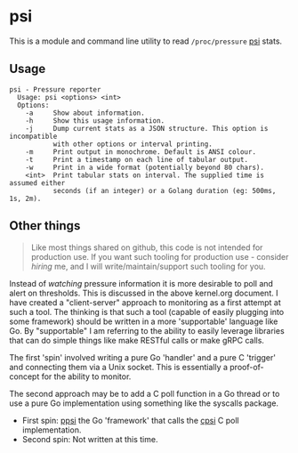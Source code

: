 # psi

This is a module and command line utility to read ``/proc/pressure`` [psi](https://www.kernel.org/doc/html/v5.4/accounting/psi.html) stats.

## Usage

```text
psi - Pressure reporter
  Usage: psi <options> <int>
  Options:
    -a     Show about information.
    -h     Show this usage information.
    -j     Dump current stats as a JSON structure. This option is incompatible
           with other options or interval printing.
    -m     Print output in monochrome. Default is ANSI colour.
    -t     Print a timestamp on each line of tabular output.
    -w     Print in a wide format (potentially beyond 80 chars).
    <int>  Print tabular stats on interval. The supplied time is assumed either
           seconds (if an integer) or a Golang duration (eg: 500ms, 1s, 2m).
```

## Other things

> Like most things shared on github, this code is not intended for production use. If you want such tooling for production use - consider *hiring* me, and I will write/maintain/support such tooling for you.

Instead of *watching* pressure information it is more desirable to poll and alert on thresholds. This is discussed in the above kernel.org document. I have created a "client-server" approach to monitoring as a first attempt at such a tool. The thinking is that such a tool (capable of easily plugging into some framework) should be written in a more 'supportable' language like Go. By "supportable" I am referring to the ability to easily leverage libraries that can do simple things like make RESTful calls or make gRPC calls.

The first 'spin' involved writing a pure Go 'handler' and a pure C 'trigger' and connecting them via a Unix socket. This is essentially a proof-of-concept for the ability to monitor.

The second approach may be to add a C poll function in a Go thread or to use a pure Go implementation using something like the syscalls package.

- First spin: [ppsi](cmd/ppsi/) the Go 'framework' that calls the [cpsi](cmd/cpsi/) C poll implementation.
- Second spin: Not written at this time.
